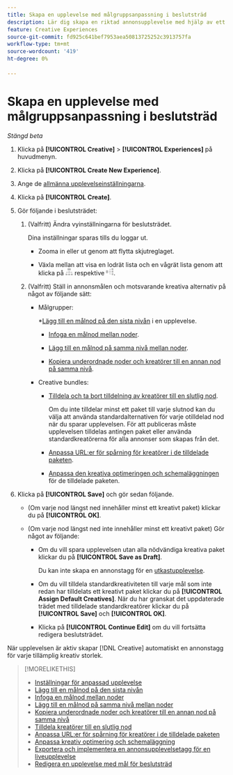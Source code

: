 ```yaml
---
title: Skapa en upplevelse med målgruppsanpassning i beslutsträd
description: Lär dig skapa en riktad annonsupplevelse med hjälp av ett beslutsträd.
feature: Creative Experiences
source-git-commit: fd925c641bef7953aea50813725252c3913757fa
workflow-type: tm+mt
source-wordcount: '419'
ht-degree: 0%

---
```


# Skapa en upplevelse med målgruppsanpassning i beslutsträd

*Stängd beta*

1. Klicka på **[!UICONTROL Creative]** > **[!UICONTROL Experiences]** på huvudmenyn.

1. Klicka på **[!UICONTROL Create New Experience]**.

1. Ange de [allmänna upplevelseinställningarna](experience-settings-targeting.md).

1. Klicka på **[!UICONTROL Create]**.

1. Gör följande i beslutsträdet:

   1. (Valfritt) Ändra vyinställningarna för beslutsträdet.

      Dina inställningar sparas tills du loggar ut.

      * Zooma in eller ut genom att flytta skjutreglaget.

      * Växla mellan att visa en lodrät lista och en vågrät lista genom att klicka på ![Visa som lodrätt träd](/help/creative/assets/tree-vertical.png "Visa som lodrätt träd") respektive ![Visa som vågrätt träd](/help/creative/assets/tree-horizontal.png "Visa som vågrätt träd").

   1. (Valfritt) Ställ in annonsmålen och motsvarande kreativa alternativ på något av följande sätt:

      * Målgrupper:

        *[Lägg till en målnod på den sista nivån](experience-target-node-add-final.md) i en upplevelse.

         * [Infoga en målnod mellan noder](experience-target-node-add-inner.md).

         * [Lägg till en målnod på samma nivå mellan noder](experience-target-node-add-sibling.md).

         * [Kopiera underordnade noder och kreatörer till en annan nod på samma nivå](experience-target-node-copy.md).

      * Creative bundles:

         * [Tilldela och ta bort tilldelning av kreatörer till en slutlig nod](experience-assign-creative-bundles.md).

           Om du inte tilldelar minst ett paket till varje slutnod kan du välja att använda standardalternativen för varje otilldelad nod när du sparar upplevelsen. För att publiceras måste upplevelsen tilldelas antingen paket eller använda standardkreatörerna för alla annonser som skapas från det.

         * [Anpassa URL:er för spårning för kreatörer i de tilldelade paketen](experience-tracking-urls-targeting.md).

         * [Anpassa den kreativa optimeringen och schemaläggningen](experience-optimization-scheduling-targeting.md) för de tilldelade paketen.

1. Klicka på **[!UICONTROL Save]** och gör sedan följande.

   * (Om varje nod längst ned innehåller minst ett kreativt paket) klickar du på **[!UICONTROL OK]**.

   * (Om varje nod längst ned inte innehåller minst ett kreativt paket) Gör något av följande:

      * Om du vill spara upplevelsen utan alla nödvändiga kreativa paket klickar du på **[!UICONTROL Save as Draft]**.

        Du kan inte skapa en annonstagg för en [utkastupplevelse](experience-about.md#experience-statuses).

      * Om du vill tilldela standardkreativiteten till varje mål som inte redan har tilldelats ett kreativt paket klickar du på **[!UICONTROL Assign Default Creatives]**. När du har granskat det uppdaterade trädet med tilldelade standardkreatörer klickar du på **[!UICONTROL Save]** och **[!UICONTROL OK]**.

      * Klicka på **[!UICONTROL Continue Edit]** om du vill fortsätta redigera beslutsträdet.

När upplevelsen är aktiv skapar [!DNL Creative] automatiskt en annonstagg för varje tillämplig kreativ storlek.

>[!MORELIKETHIS]
>
>* [Inställningar för anpassad upplevelse](experience-settings-targeting.md)
>* [Lägg till en målnod på den sista nivån](experience-target-node-add-final.md)
>* [Infoga en målnod mellan noder](experience-target-node-add-inner.md)
>* [Lägg till en målnod på samma nivå mellan noder](experience-target-node-add-sibling.md)
>* [Kopiera underordnade noder och kreatörer till en annan nod på samma nivå](experience-target-node-copy.md)
>* [Tilldela kreatörer till en slutlig nod](experience-assign-creative-bundles.md)
>* [Anpassa URL:er för spårning för kreatörer i de tilldelade paketen](experience-tracking-urls-targeting.md)
>* [Anpassa kreativ optimering och schemaläggning](experience-optimization-scheduling-targeting.md)
>* [Exportera och implementera en annonsupplevelsetagg för en liveupplevelse](/help/creative/experiences/experience-tag-export.md)
>* [Redigera en upplevelse med mål för beslutsträd](experience-edit-targeting.md)
